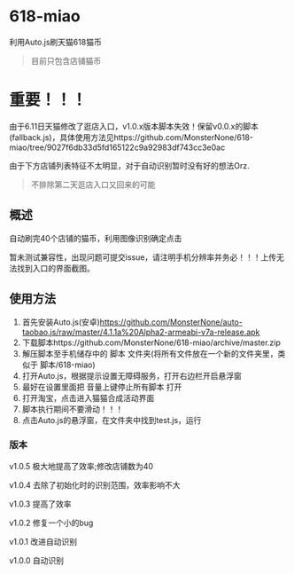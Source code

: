 # 618-miao
利用Auto.js刷天猫618猫币
> 目前只包含店铺猫币

# 重要！！！

由于6.11日天猫修改了逛店入口，v1.0.x版本脚本失效！保留v0.0.x的脚本(fallback.js)，具体使用方法见https://github.com/MonsterNone/618-miao/tree/9027f6db33d5fd165122c9a92983df743cc3e0ac

由于下方店铺列表特征不太明显，对于自动识别暂时没有好的想法Orz.

> 不排除第二天逛店入口又回来的可能

## 概述
自动刷完40个店铺的猫币，利用图像识别确定点击

暂未测试兼容性，出现问题可提交issue，请注明手机分辨率并务必！！！上传无法找到入口的界面截图。

## 使用方法
1. 首先安装Auto.js(安卓)https://github.com/MonsterNone/auto-taobao.js/raw/master/4.1.1a%20Alpha2-armeabi-v7a-release.apk
2. 下载脚本https://github.com/MonsterNone/618-miao/archive/master.zip
3. 解压脚本至手机储存中的 脚本 文件夹(将所有文件放在一个新的文件夹里，类似于 脚本/618-miao)
4. 打开Auto.js，根据提示设置无障碍服务，打开右边栏开启悬浮窗
5. 最好在设置里面把 音量上键停止所有脚本 打开
6. 打开淘宝，点击进入猫猫合成活动界面
7. 脚本执行期间不要滑动！！！
8. 点击Auto.js的悬浮窗，在文件夹中找到test.js，运行

### 版本
v1.0.5 极大地提高了效率;修改店铺数为40

v1.0.4 去除了初始化时的识别范围，效率影响不大

v1.0.3 提高了效率

v1.0.2 修复一个小的bug

v1.0.1 改进自动识别

v1.0.0 自动识别
